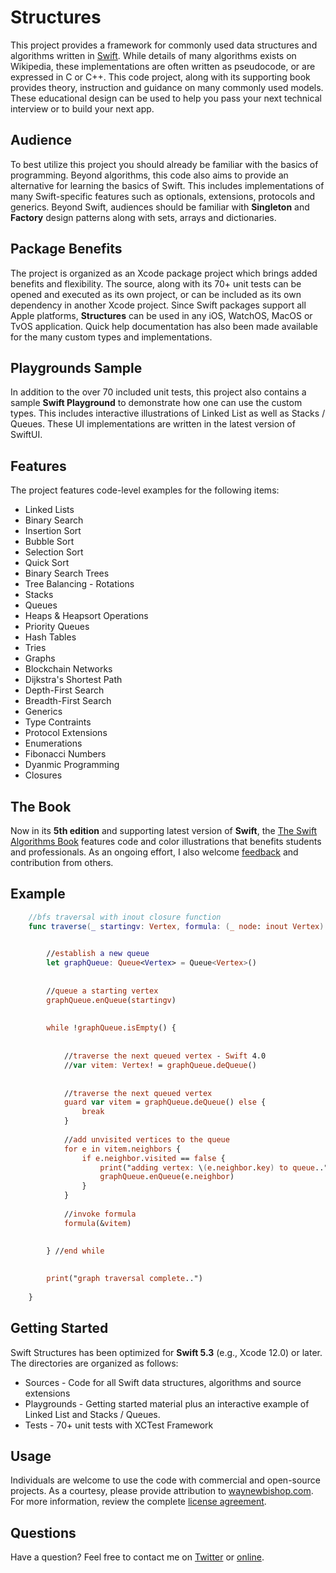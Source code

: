 Structures
====================

This project provides a framework for commonly used data structures and algorithms written in <a href="http://www.waynewbishop.com" target="_blank">Swift</a>. While details of many algorithms exists on Wikipedia, these implementations are often written as pseudocode, or are expressed in C or C++. This code project, along with its supporting book provides theory, instruction and guidance on many commonly used models. These educational design can be used to help you pass your next technical interview or to build your next app. 


Audience
---------------------
To best utilize this project you should already be familiar with the basics of programming. Beyond algorithms, this code also aims to provide an alternative for learning the basics of Swift. This includes implementations of many Swift-specific features such as optionals, extensions, protocols and generics. Beyond Swift, audiences should be familiar with **Singleton** and **Factory** design patterns along with sets, arrays and dictionaries. 


Package Benefits
---------------------

The project is organized as an Xcode package project which brings added benefits and flexibility. The source, along with its 70+ unit tests can be opened and executed as its own project, or can be included as its own dependency in another Xcode project. Since Swift packages support all Apple platforms, **Structures** can be used in any iOS, WatchOS, MacOS or TvOS application. Quick help documentation has also been made available for the many custom types and implementations.


Playgrounds Sample
---------------------

In addition to the over 70 included unit tests, this project also contains a sample **Swift Playground** to demonstrate how one can use the custom types. This includes interactive illustrations of Linked List as well as Stacks / Queues. These UI implementations are written in the latest version of SwiftUI.  



Features
--------------------

The project features code-level examples for the following items:

+ Linked Lists
+ Binary Search
+ Insertion Sort
+ Bubble Sort
+ Selection Sort
+ Quick Sort
+ Binary Search Trees
+ Tree Balancing - Rotations
+ Stacks
+ Queues
+ Heaps & Heapsort Operations
+ Priority Queues
+ Hash Tables
+ Tries
+ Graphs
+ Blockchain Networks
+ Dijkstra's Shortest Path
+ Depth-First Search
+ Breadth-First Search
+ Generics
+ Type Contraints
+ Protocol Extensions
+ Enumerations
+ Fibonacci Numbers
+ Dyanmic Programming
+ Closures



The Book
--------------------
Now in its **5th edition** and supporting latest version of **Swift**, the <a href="http://wwww.waynewbishop.com" target="_blank">The Swift Algorithms Book</a> features code and color illustrations that benefits students and professionals. As an ongoing effort, I also welcome <a href="https://twitter.com/waynewbishop" target="_blank">feedback</a> and contribution from others. 


Example
--------------------

```swift
    //bfs traversal with inout closure function
    func traverse(_ startingv: Vertex, formula: (_ node: inout Vertex) -> ()) {

        
        //establish a new queue
        let graphQueue: Queue<Vertex> = Queue<Vertex>()
        
        
        //queue a starting vertex
        graphQueue.enQueue(startingv)
        
        
        while !graphQueue.isEmpty() {
            
            
            //traverse the next queued vertex - Swift 4.0
            //var vitem: Vertex! = graphQueue.deQueue()
            
            
            //traverse the next queued vertex
            guard var vitem = graphQueue.deQueue() else {
                break
            }
            
            //add unvisited vertices to the queue
            for e in vitem.neighbors {
                if e.neighbor.visited == false {
                    print("adding vertex: \(e.neighbor.key) to queue..")
                    graphQueue.enQueue(e.neighbor)
                }
            }
            
            //invoke formula
            formula(&vitem)

            
        } //end while
        
        
        print("graph traversal complete..")
                
    }
```

Getting Started
--------------------

Swift Structures has been optimized for **Swift 5.3** (e.g., Xcode 12.0) or later. The directories are organized as follows:
+ Sources - Code for all Swift data structures, algorithms and source extensions
+ Playgrounds - Getting started material plus an interactive example of Linked List and Stacks / Queues. 
+ Tests - 70+ unit tests with XCTest Framework


Usage
--------------------
Individuals are welcome to use the code with commercial and open-source projects. As a courtesy, please provide attribution to <a href="http://www.waynewbishop.com" target="_blank">waynewbishop.com</a>. For more information, review the complete <a href="https://github.com/waynewbishop/SwiftStructures/blob/master/License.md" target="_blank">license agreement</a>. 


Questions
--------------------

Have a question? Feel free to contact me on <a href="http://www.twitter.com/waynewbishop" target="_blank">Twitter</a> or <a href="http://www.waynewbishop.com/contact" target="_blank">online</a>.
